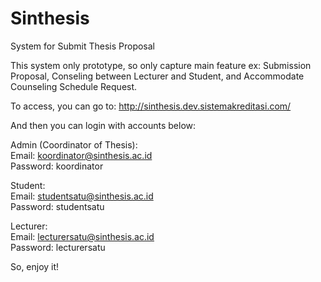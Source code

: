 # Sinthesis
System for Submit Thesis Proposal

This system only prototype, so only capture main feature ex: Submission Proposal, Conseling between Lecturer and Student, and Accommodate Counseling Schedule Request.

To access, you can go to: 
http://sinthesis.dev.sistemakreditasi.com/

And then you can login with accounts below:

Admin (Coordinator of Thesis): <br>
Email: koordinator@sinthesis.ac.id <br>
Password: koordinator

Student: <br>
Email: studentsatu@sinthesis.ac.id <br>
Password: studentsatu

Lecturer: <br>
Email: lecturersatu@sinthesis.ac.id <br>
Password: lecturersatu

So, enjoy it!